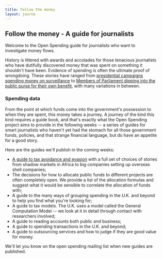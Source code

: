 ```yaml
---
title: Follow the money
layout: journo
---
```


Follow the money - A guide for journalists
------------------------------------------

Welcome to the Open Spending guide for journalists who want to investigate money flows. 
        
History is littered with awards and accolades for those tenacious journalists who have dutifully discovered money that was spent on something it shouldn't have been. Evidence of spending is often the ultimate proof of wrongdoing. These stories have ranged from [presidential campaigns spending money on surveillance](http://en.wikipedia.org/wiki/Watergate_scandal) to [Members of Parliament dipping into the public purse for their own benefit](http://en.wikipedia.org/wiki/United_Kingdom_parliamentary_expenses_scandal), with many variations in between.

### Spending data ###

From the point at which funds come into the government's possession to when they are spent, this money takes a journey. A journey of the kind this kind requires a guide book, and that's exactly what the Open Spending project aims to provide in the following weeks -- a series of guides for smart journalists who haven't yet had the stomach for all those government funds, policies, and that strange financial language, but do have an appetite for a good story.

Here are the guides we'll publish in the coming weeks:

- [A guide to tax avoidance and evasion](resources/tax-avoidance-evasion.html) with a full set of choices of stories from shadow markets in Africa to big companies setting up overseas shell companies;
- The decisions for how to allocate public funds to different projects are often completely open. We provide a list of the allocation formulas and suggest what it would be sensible to correlate the allocation of funds with;
- A guide to the many ways of grouping spending in the U.K. and beyond to help you find what you're looking for;
- A guide to tax models. The U.K. uses a model called the General Computation Model -- we look at it in detail through contact with researchers involved;
- A guide to reading accounts both public and business;
- A guide to spending transactions in the U.K. and beyond;
- A guide to outsourcing services and how to judge if they are good value for money.

We'll let you know on the open spending mailing list when new guides are published.
